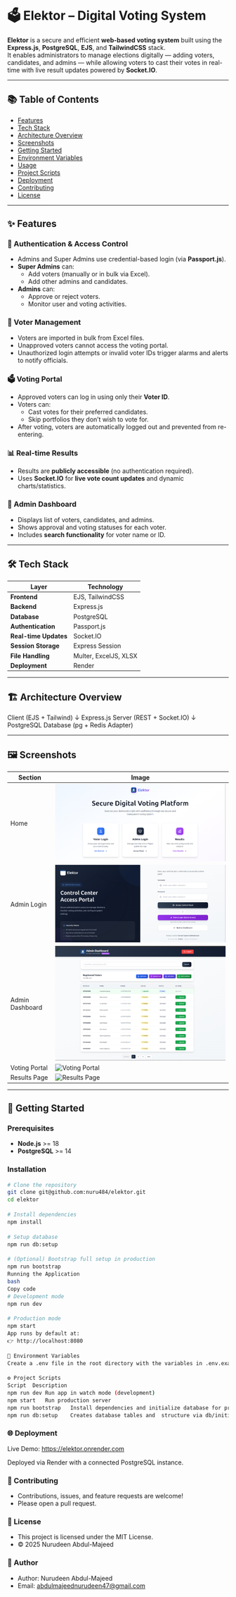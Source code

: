 # 🗳️ Elektor – Digital Voting System

**Elektor** is a secure and efficient **web-based voting system** built using the **Express.js**, **PostgreSQL**, **EJS**, and **TailwindCSS** stack.  
It enables administrators to manage elections digitally — adding voters, candidates, and admins — while allowing voters to cast their votes in real-time with live result updates powered by **Socket.IO**.

---

## 📚 Table of Contents
- [Features](#-features)
- [Tech Stack](#-tech-stack)
- [Architecture Overview](#-architecture-overview)
- [Screenshots](#-screenshots)
- [Getting Started](#-getting-started)
- [Environment Variables](#-environment-variables)
- [Usage](#-usage)
- [Project Scripts](#-project-scripts)
- [Deployment](#-deployment)
- [Contributing](#-contributing)
- [License](#-license)

---

## ✨ Features

### 🔐 Authentication & Access Control
- Admins and Super Admins use credential-based login (via **Passport.js**).
- **Super Admins** can:
  - Add voters (manually or in bulk via Excel).
  - Add other admins and candidates.
- **Admins** can:
  - Approve or reject voters.
  - Monitor user and voting activities.

### 🧾 Voter Management
- Voters are imported in bulk from Excel files.
- Unapproved voters cannot access the voting portal.
- Unauthorized login attempts or invalid voter IDs trigger alarms and alerts to notify officials.

### 🗳️ Voting Portal
- Approved voters can log in using only their **Voter ID**.
- Voters can:
  - Cast votes for their preferred candidates.
  - Skip portfolios they don’t wish to vote for.
- After voting, voters are automatically logged out and prevented from re-entering.

### 📊 Real-time Results
- Results are **publicly accessible** (no authentication required).
- Uses **Socket.IO** for **live vote count updates** and dynamic charts/statistics.

### 🧭 Admin Dashboard
- Displays list of voters, candidates, and admins.
- Shows approval and voting statuses for each voter.
- Includes **search functionality** for voter name or ID.

---

## 🛠️ Tech Stack

| Layer | Technology |
|-------|-------------|
| **Frontend** | EJS, TailwindCSS |
| **Backend** | Express.js |
| **Database** | PostgreSQL |
| **Authentication** | Passport.js |
| **Real-time Updates** | Socket.IO |
| **Session Storage** | Express Session | You can configure to use Redis session
| **File Handling** | Multer, ExcelJS, XLSX |
| **Deployment** | Render |

---

## 🏗️ Architecture Overview

Client (EJS + Tailwind)
↓
Express.js Server (REST + Socket.IO)
↓
PostgreSQL Database (pg + Redis Adapter)

---

## 🖼️ Screenshots

| Section | Image |
|----------|--------|
| Home | ![Home](public/docs/home.png) |
| Admin Login | ![Admin Login](public/docs/admin-login.png) |
| Admin Dashboard | ![Admin Dashboard](public/docs/admin-dashboard.png) |
| Voting Portal | ![Voting Portal](docs/voting-portal.png) |
| Results Page | ![Results Page](docs/results-page.png) |

---

## 🚀 Getting Started

### Prerequisites
- **Node.js** >= 18  
- **PostgreSQL** >= 14  

### Installation

```bash
# Clone the repository
git clone git@github.com:nuru484/elektor.git
cd elektor

# Install dependencies
npm install

# Setup database
npm run db:setup

# (Optional) Bootstrap full setup in production
npm run bootstrap
Running the Application
bash
Copy code
# Development mode
npm run dev

# Production mode
npm start
App runs by default at:
👉 http://localhost:8080

🔐 Environment Variables
Create a .env file in the root directory with the variables in .env.example file

⚙️ Project Scripts
Script	Description
npm run dev	Run app in watch mode (development)
npm start	Run production server
npm run bootstrap	Install dependencies and initialize database for production deployment
npm run db:setup	Creates database tables and  structure via db/initialise.js

```

### 🌐 Deployment
Live Demo: https://elektor.onrender.com

Deployed via Render with a connected PostgreSQL instance.

### 🤝 Contributing
- Contributions, issues, and feature requests are welcome!
- Please open a pull request.

### 🧾 License
- This project is licensed under the MIT License.
- © 2025 Nurudeen Abdul-Majeed

### 🧠 Author
- Author: Nurudeen Abdul-Majeed
- Email: abdulmajeednurudeen47@gmail.com